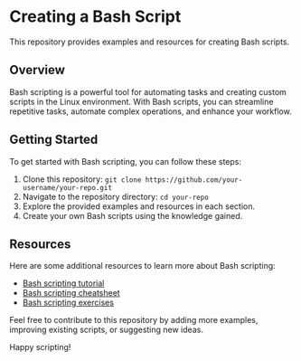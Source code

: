 # Creating a Bash Script

This repository provides examples and resources for creating Bash scripts.

## Overview

Bash scripting is a powerful tool for automating tasks and creating custom scripts in the Linux environment. With Bash scripts, you can streamline repetitive tasks, automate complex operations, and enhance your workflow.

## Getting Started

To get started with Bash scripting, you can follow these steps:

1. Clone this repository: `git clone https://github.com/your-username/your-repo.git`
2. Navigate to the repository directory: `cd your-repo`
3. Explore the provided examples and resources in each section.
4. Create your own Bash scripts using the knowledge gained.

## Resources

Here are some additional resources to learn more about Bash scripting:

- [Bash scripting tutorial](https://www.gnu.org/software/bash/manual/bash.html)
- [Bash scripting cheatsheet](https://devhints.io/bash)
- [Bash scripting exercises](https://www.shellscript.sh/exercises.html)

Feel free to contribute to this repository by adding more examples, improving existing scripts, or suggesting new ideas.

Happy scripting!
